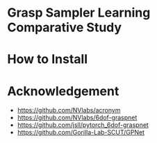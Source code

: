 # Grasp Sampler Learning Comparative Study


# How to Install


# Acknowledgement
* https://github.com/NVlabs/acronym
* https://github.com/NVlabs/6dof-graspnet
* https://github.com/jsll/pytorch_6dof-graspnet
* https://github.com/Gorilla-Lab-SCUT/GPNet